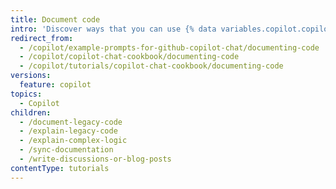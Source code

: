 ```yaml
---
title: Document code
intro: 'Discover ways that you can use {% data variables.copilot.copilot_chat %} to document your code.'
redirect_from:
  - /copilot/example-prompts-for-github-copilot-chat/documenting-code
  - /copilot/copilot-chat-cookbook/documenting-code
  - /copilot/tutorials/copilot-chat-cookbook/documenting-code
versions:
  feature: copilot
topics:
  - Copilot
children:
  - /document-legacy-code
  - /explain-legacy-code
  - /explain-complex-logic
  - /sync-documentation
  - /write-discussions-or-blog-posts
contentType: tutorials
---
```


